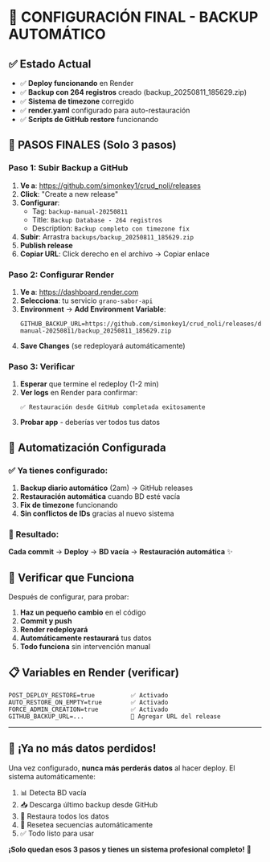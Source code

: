 # 🎯 CONFIGURACIÓN FINAL - BACKUP AUTOMÁTICO

## ✅ Estado Actual

- ✅ **Deploy funcionando** en Render
- ✅ **Backup con 264 registros** creado (backup_20250811_185629.zip)
- ✅ **Sistema de timezone** corregido
- ✅ **render.yaml** configurado para auto-restauración
- ✅ **Scripts de GitHub restore** funcionando

## 🚀 PASOS FINALES (Solo 3 pasos)

### Paso 1: Subir Backup a GitHub

1. **Ve a**: https://github.com/simonkey1/crud_noli/releases
2. **Click**: "Create a new release"
3. **Configurar**:
   - Tag: `backup-manual-20250811`
   - Title: `Backup Database - 264 registros`
   - Description: `Backup completo con timezone fix`
4. **Subir**: Arrastra `backups/backup_20250811_185629.zip`
5. **Publish release**
6. **Copiar URL**: Click derecho en el archivo → Copiar enlace

### Paso 2: Configurar Render

1. **Ve a**: https://dashboard.render.com
2. **Selecciona**: tu servicio `grano-sabor-api`
3. **Environment** → **Add Environment Variable**:
   ```
   GITHUB_BACKUP_URL=https://github.com/simonkey1/crud_noli/releases/download/backup-manual-20250811/backup_20250811_185629.zip
   ```
4. **Save Changes** (se redeployará automáticamente)

### Paso 3: Verificar

1. **Esperar** que termine el redeploy (1-2 min)
2. **Ver logs** en Render para confirmar:
   ```
   ✅ Restauración desde GitHub completada exitosamente
   ```
3. **Probar app** - deberías ver todos tus datos

## 🔄 Automatización Configurada

### ✅ Ya tienes configurado:

1. **Backup diario automático** (2am) → GitHub releases
2. **Restauración automática** cuando BD esté vacía
3. **Fix de timezone** funcionando
4. **Sin conflictos de IDs** gracias al nuevo sistema

### 🎯 Resultado:

**Cada commit** → **Deploy** → **BD vacía** → **Restauración automática** ✨

## 🧪 Verificar que Funciona

Después de configurar, para probar:

1. **Haz un pequeño cambio** en el código
2. **Commit y push**
3. **Render redeployará**
4. **Automáticamente restaurará** tus datos
5. **Todo funciona** sin intervención manual

## 📋 Variables en Render (verificar)

```
POST_DEPLOY_RESTORE=true          ✅ Activado
AUTO_RESTORE_ON_EMPTY=true        ✅ Activado  
FORCE_ADMIN_CREATION=true         ✅ Activado
GITHUB_BACKUP_URL=...             🔧 Agregar URL del release
```

---

## 🎉 ¡Ya no más datos perdidos!

Una vez configurado, **nunca más perderás datos** al hacer deploy. El sistema automáticamente:

1. 📊 Detecta BD vacía
2. 📥 Descarga último backup desde GitHub  
3. 🔄 Restaura todos los datos
4. 🔧 Resetea secuencias automáticamente
5. ✅ Todo listo para usar

**¡Solo quedan esos 3 pasos y tienes un sistema profesional completo!** 🚀
